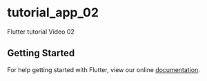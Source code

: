 # tutorial_app_02

Flutter tutorial Video 02

## Getting Started

For help getting started with Flutter, view our online
[documentation](https://flutter.io/).

